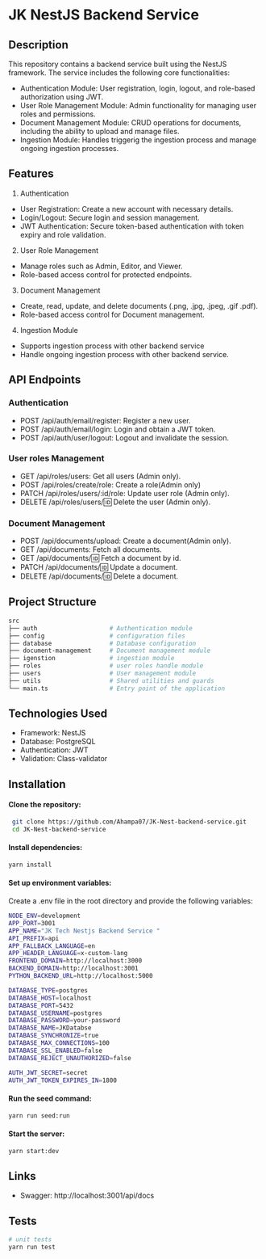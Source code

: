 # JK NestJS Backend Service

## Description
This repository contains a backend service built using the NestJS framework. The service includes the following core functionalities:

- Authentication Module: User registration, login, logout, and role-based authorization using JWT.
- User Role Management Module: Admin functionality for managing user roles and permissions.
- Document Management Module: CRUD operations for documents, including the ability to upload and manage files.
- Ingestion Module: Handles triggerig the ingestion process and manage ongoing ingestion processes.

## Features

1. Authentication
- User Registration: Create a new account with necessary details.
- Login/Logout: Secure login and session management.
- JWT Authentication: Secure token-based authentication with token expiry and role validation.
2. User Role Management
- Manage roles such as Admin, Editor, and Viewer.
- Role-based access control for protected endpoints.
3. Document Management
- Create, read, update, and delete documents (.png, .jpg, .jpeg, .gif .pdf).
- Role-based access control for Document management.
4. Ingestion Module
- Supports ingestion process with other backend service 
- Handle ongoing ingestion process with other backend service.

## API Endpoints
### Authentication
- POST /api/auth/email/register: Register a new user.
- POST /api/auth/email/login: Login and obtain a JWT token.
- POST /api/auth/user/logout: Logout and invalidate the session.

### User roles Management
- GET /api/roles/users: Get all users (Admin only).
- POST /api/roles/create/role: Create a role(Admin only)
- PATCH /api/roles/users/:id/role: Update user role (Admin only).
- DELETE /api/roles/users/:id: Delete the user (Admin only).

### Document Management
- POST /api/documents/upload: Create a document(Admin only).
- GET /api/documents: Fetch all documents.
- GET /api/documents/:id: Fetch a document by id.
- PATCH /api/documents/:id: Update a document.
- DELETE /api/documents/:id: Delete a document.


## Project Structure
  ```bash
  src  
├── auth                    # Authentication module  
├── config                  # configuration files 
├── database                # Database configuration   
├── document-management     # Document management module  
├── igenstion               # ingestion module
├── roles                   # user roles handle module   
├── users                   # User management module 
├── utils                   # Shared utilities and guards  
└── main.ts                 # Entry point of the application  

  ```
## Technologies Used
- Framework: NestJS
- Database: PostgreSQL
- Authentication: JWT
- Validation: Class-validator

## Installation
#### Clone the repository:
```bash
 git clone https://github.com/Ahampa07/JK-Nest-backend-service.git  
 cd JK-Nest-backend-service  
```

#### Install dependencies:
  ```bash
  yarn install  
  ```

#### Set up environment variables:
Create a .env file in the root directory and provide the following variables:
```bash
NODE_ENV=development
APP_PORT=3001
APP_NAME="JK Tech Nestjs Backend Service "
API_PREFIX=api
APP_FALLBACK_LANGUAGE=en
APP_HEADER_LANGUAGE=x-custom-lang
FRONTEND_DOMAIN=http://localhost:3000
BACKEND_DOMAIN=http://localhost:3001
PYTHON_BACKEND_URL=http://localhost:5000

DATABASE_TYPE=postgres
DATABASE_HOST=localhost
DATABASE_PORT=5432
DATABASE_USERNAME=postgres
DATABASE_PASSWORD=your-password
DATABASE_NAME=JKDatabse
DATABASE_SYNCHRONIZE=true
DATABASE_MAX_CONNECTIONS=100
DATABASE_SSL_ENABLED=false
DATABASE_REJECT_UNAUTHORIZED=false

AUTH_JWT_SECRET=secret
AUTH_JWT_TOKEN_EXPIRES_IN=1800  
```
#### Run the seed command:
  ```bash
  yarn run seed:run 
  ```

#### Start the server:
  ```bash
  yarn start:dev  
  ```

## Links

- Swagger: http://localhost:3001/api/docs

## Tests

```bash
# unit tests
yarn run test
